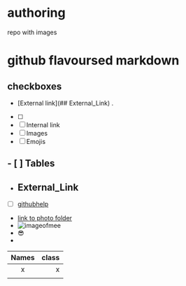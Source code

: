 # authoring
repo with images 
# github flavoursed markdown
## checkboxes
- [External link](## External_Link) <a id="External link"></a> . 
- [ ] 
- [ ] Internal link
- [ ] Images
- [ ] Emojis
## - [ ] Tables

- ## External_Link
- [ ] [githubhelp](https://support.github.com/)

- [link to photo folder](https://github.com/Laurazig/authoring/tree/main/Pictures)
- ![imageofmee](https://github.com/Laurazig/authoring/blob/main/Pictures/me.jpeg)
- :sunglasses:
- 
| Names | class |
|:-----:|------:|
|   x   |    x  |
|     |     |

